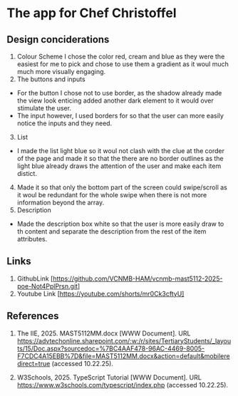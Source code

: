 # The app for  Chef Christoffel
## Design conciderations
1.  Colour Scheme
 I chose the color red, cream and blue as they were the easiest for me to pick and chose to use them a gradient as it woul much much more visually engaging.
2.  The buttons and inputs
 - For the button I chose not to use border, as the shadow already made the view look enticing added another dark element to it would over stimulate the user.
 - The input however, I used borders for so that the user can  more easily notice the inputs and they need.
3.  List
- I made the list light blue so it woul not clash with the clue at the corder of the page and made it so that the there  are no border outlines as the light blue already draws the attention of the user and make each item distict.
4. Made it so that only the bottom part of the screen could swipe/scroll as it woul be redundant for the whole swipe when there is not more information beyond the array.
5.  Description 
- Made the description box white so that the user is more easily draw to th content and separate the description from  the rest of the item attributes.
## Links 
1. GithubLink [https://github.com/VCNMB-HAM/vcnmb-mast5112-2025-poe-Not4PplPrsn.git]
2. Youtube Link [https://youtube.com/shorts/mr0Ck3cftyU]

## References 
 1. The IIE, 2025. MAST5112MM.docx [WWW Document]. URL https://advtechonline.sharepoint.com/:w:/r/sites/TertiaryStudents/_layouts/15/Doc.aspx?sourcedoc=%7BC4AAF478-96AC-4469-8005-F7CDC4A15EBB%7D&file=MAST5112MM.docx&action=default&mobileredirect=true (accessed 10.22.25).

 2. W3Schools, 2025. TypeScript Tutorial [WWW Document]. URL https://www.w3schools.com/typescript/index.php (accessed 10.22.25).
